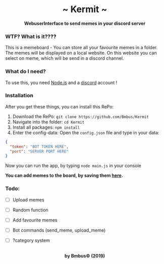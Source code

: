 <div align=center>
    <a href="">
        <img src=""</img>
    </a>
    <h1>~ Kermit ~</h1>
    <strong>WebuserInterface to send memes in your discord server </strong> </br>
</div>

### WTF? What is it????
This is a memeboard - You can store all your favourite memes in a folder. The memes will be displayed on a local website. On this website you can select on meme, which will be send in a discord channel.

### What do I need?
To use this, you need [Node.js](https://nodejs.org/en/) and a [discord](https://discordapp.com/) account ! <br>

### Installation
After you get these things, you can install this RePo:
1. Download the RePo: ``git clone https://github.com/Bmbus/Kermit``
2. Navigate into the folder: ``cd Kermit``
3. Install all packages: ``npm install``
4. Enter the config-data: Open the ``config.json`` file and type in your data:
````json
{
  "token": "BOT TOKEN HERE",
  "port": "SERVER PORT HERE"
}
````
Now you can run the app, by typing ``node main.js`` in your console <br>

<strong>You can add memes to the board, by saving them [here](https://github.com/Bmbus/Kermit/tree/master/src/memes).</strong>

### Todo:
- [ ] Upload memes
- [ ] Random function
- [ ] Add favourite memes
- [ ] Bot commands (send_meme, upload_meme)
- [ ] ?category system


<br>
<div align=center>
    <strong>by Bmbus© (2019)</strong>
</div>